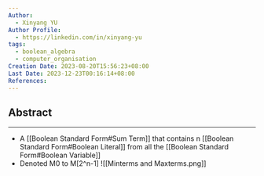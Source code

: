 ```yaml
---
Author:
  - Xinyang YU
Author Profile:
  - https://linkedin.com/in/xinyang-yu
tags:
  - boolean_algebra
  - computer_organisation
Creation Date: 2023-08-20T15:56:23+08:00
Last Date: 2023-12-23T00:16:14+08:00
References: 
---
```

## Abstract
---
- A [[Boolean Standard Form#Sum Term]] that contains n [[Boolean Standard Form#Boolean Literal]] from all the [[Boolean Standard Form#Boolean Variable]]
- Denoted  M0 to M[2^n-1]
![[Minterms and Maxterms.png]]


